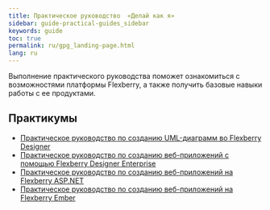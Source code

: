 ```yaml
---
title: Практическое руководство  «Делай как я»
sidebar: guide-practical-guides_sidebar
keywords: guide
toc: true
permalink: ru/gpg_landing-page.html
lang: ru
---
```


Выполнение практического руководства поможет ознакомиться с возможностями платформы Flexberry, а также получить базовые навыки работы с ее продуктами.

## Практикумы

* [Практическое руководство по созданию UML-диаграмм во Flexberry Designer](gpg_practical-guides-uml.html)
* [Практическое руководство по созданию веб-приложений с помощью Flexberry Designer Enterprise](./flexberry-designer-enterprise/gpg_practical-guide.md)
* [Практическое руководство по созданию веб-приложений на Flexberry ASP.NET](gpg_preparatory-stage.html)
* [Практическое руководство по созданию веб-приложений на Flexberry Ember](gpg_setting-language-and-structure.html)
